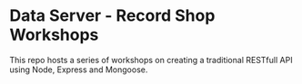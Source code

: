 # Data Server - Record Shop Workshops

This repo hosts a series of workshops on creating a traditional RESTfull API using Node, Express and Mongoose.
